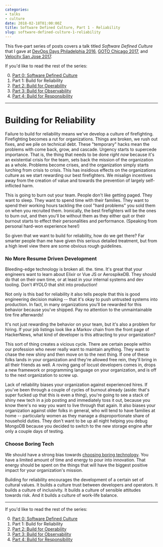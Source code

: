 ```yaml
---
categories:
- talks
- culture
date: 2018-02-18T01:00:00Z
title: Software Defined Culture, Part 1 - Reliability
slug: software-defined-culture-1-reliability
---
```


This five-part series of posts covers a talk titled _Software Defined Culture_ that I gave at [DevOps Days Philadelphia 2016](https://www.devopsdays.org/events/2016-philadelphia/program/tim-gross/), [GOTO Chicago 2017](https://gotochgo.com/2017/sessions/43), and [Velocity San Jose 2017](https://vimeo.com/228067673).

If you'd like to read the rest of the series:

0. [Part 0: Software Defined Culture](../software-defined-culture)
1. Part 1: Build for Reliability
2. [Part 2: Build for Operability](../software-defined-culture-2-operability)
3. [Part 3: Build for Observability](../software-defined-culture-3-observability)
4. [Part 4: Build for Responsibility](../software-defined-culture-4-responsibility)

---

# Building for Reliability

Failure to build for reliability means we've develop a culture of firefighting. Firefighting becomes a rut for organizations. Things are broken, we rush out fixes, and we pile on technical debt. These "temporary" hacks mean the problems with come back, grow, and cascade. Urgency starts to supercede importance. That is, the thing that needs to be done _right now_ because it's an existential crisis for the team, sets back the mission of the organization as a whole. Problems become crises, and the organization simply starts lurching from crisis to crisis. This has insidious effects on the organizations culture as we start rewarding our best firefighters. We misalign incentives away from the creation of value and towards the prevention of largely self-inflicted harm.

This is going to burn out your team. People don't like getting paged. They want to sleep. They want to spend time with their families. They want to spend their working hours tackling the cool "hard problems" you sold them on when you recruited them. Ironically, the best firefighters will be the ones to burn out, and then you'll be without them as they either quit or their burnout starts to effect their personalities and performance. (Speaking from personal hard-won experience here!)

So given that we want to build for reliability, how do we get there? Far smarter people than me have given this serious detailed treatment, but from a high level view there are some obvious rough guidelines.

### No More Resume Driven Development

Bleeding-edge technology is broken all. the. time. It's great that your engineers want to learn about Elixir or Vue JS or AerospikeDB. They should do that on their own time, or at least in your internal systems and dev tooling. Don't #YOLO that shit into production!

Not only is this bad for reliability it also tells people that this is good engineering decision making -- that it's okay to push untrusted systems into production. In fact, in many organizations you'll be rewarded for this behavior because you've shipped. Pay no attention to the unmaintainable tire fire afterwards!

It's not just rewarding the behavior on your team, but it's also a problem for hiring. If your job listings look like a Markov chain from the front page of HackerNews, what kind of developer is this attracting to your organization?

This sort of thing creates a vicious cycle. There are certain people within our profession who never really want to maintain anything. They want to chase the new shiny and then move on to the next thing. If one of these folks lands in your organization and they're allowed free rein, they'll bring in all their friends as well. A roving gang of locust developers comes in, drops a new framework or programming language on your organization, and is off to the next organization to screw up.

Lack of reliability biases your organization against experienced hires. If you've been through a couple of cycles of burnout already (aside: that's super fucked up that this is even a thing), you're going to see a stack of shiny new tech in a job posting and immediately toss it out, because you know there's no way you want to live through that again. It also biases your organization against older folks in general, who will tend to have families at home -- particularly women as they manage a disproportionate share of household duties. They don't want to be up all night helping you debug MongoDB because you decided to switch to the new storage engine after only a couple days of testing.

### Choose Boring Tech

We should have a strong bias towards [choosing boring technology](http://mcfunley.com/choose-boring-technology). You have a limited amount of time and energy to pour into innovation. That energy should be spent on the things that will have the biggest positive impact for your organization's mission.

Building for reliability encourages the development of a certain set of cultural values. It builds a culture trust between developers and operators. It builds a culture of inclusivity. It builds a culture of sensible attitudes towards risk. And it builds a culture of work-life balance.

---

If you'd like to read the rest of the series:

0. [Part 0: Software Defined Culture](../software-defined-culture)
1. Part 1: Build for Reliability
2. [Part 2: Build for Operability](../software-defined-culture-2-operability)
3. [Part 3: Build for Observability](../software-defined-culture-3-observability)
4. [Part 4: Build for Responsibility](../software-defined-culture-4-responsibility)
